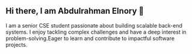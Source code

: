 ## Hi there, I am Abdulrahman Elnory 👋

I am a senior CSE student passionate about building scalable back-end systems. I enjoy tackling complex challenges and have a deep interest in problem-solving.Eager to learn and contribute to impactful  software projects.

